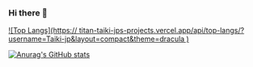### Hi there 👋
[![Top Langs](https://
titan-taiki-jps-projects.vercel.app/api/top-langs/?username=Taiki-jp&layout=compact&theme=dracula
)](https://github.com/anuraghazra/github-readme-stats)

[![Anurag's GitHub stats](https://github-readme-stats.vercel.app/api?username=Taiki-jp&show_icons=true&theme=dracula
)](https://github.com/anuraghazra/github-readme-stats)
<!--
**Taiki-jp/Taiki-jp** is a ✨ _special_ ✨ repository because its `README.md` (this file) appears on your GitHub profile.

Here are some ideas to get you started:

- 🔭 I’m currently working on ...
- 🌱 I’m currently learning ...
- 👯 I’m looking to collaborate on ...
- 🤔 I’m looking for help with ...
- 💬 Ask me about ...
- 📫 How to reach me: ...
- 😄 Pronouns: ...
- ⚡ Fun fact: ...
-->
